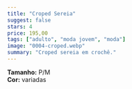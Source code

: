 ```yaml
---
title: "Croped Sereia"
suggest: false
stars: 4
price: 195,00 
tags: ["adulto", "moda jovem", "moda"]
image: "0004-croped.webp"
summary: "Croped sereia em crochê."
---
```


**Tamanho:** P/M  
**Cor:** variadas  


